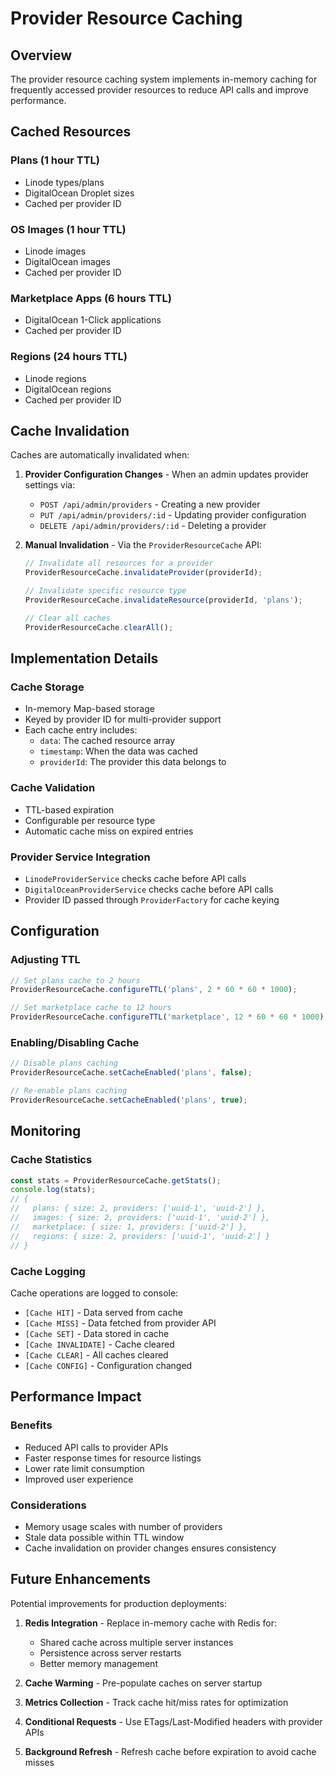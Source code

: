 # Provider Resource Caching

## Overview

The provider resource caching system implements in-memory caching for frequently accessed provider resources to reduce API calls and improve performance.

## Cached Resources

### Plans (1 hour TTL)
- Linode types/plans
- DigitalOcean Droplet sizes
- Cached per provider ID

### OS Images (1 hour TTL)
- Linode images
- DigitalOcean images
- Cached per provider ID

### Marketplace Apps (6 hours TTL)
- DigitalOcean 1-Click applications
- Cached per provider ID

### Regions (24 hours TTL)
- Linode regions
- DigitalOcean regions
- Cached per provider ID

## Cache Invalidation

Caches are automatically invalidated when:

1. **Provider Configuration Changes** - When an admin updates provider settings via:
   - `POST /api/admin/providers` - Creating a new provider
   - `PUT /api/admin/providers/:id` - Updating provider configuration
   - `DELETE /api/admin/providers/:id` - Deleting a provider

2. **Manual Invalidation** - Via the `ProviderResourceCache` API:
   ```typescript
   // Invalidate all resources for a provider
   ProviderResourceCache.invalidateProvider(providerId);
   
   // Invalidate specific resource type
   ProviderResourceCache.invalidateResource(providerId, 'plans');
   
   // Clear all caches
   ProviderResourceCache.clearAll();
   ```

## Implementation Details

### Cache Storage
- In-memory Map-based storage
- Keyed by provider ID for multi-provider support
- Each cache entry includes:
  - `data`: The cached resource array
  - `timestamp`: When the data was cached
  - `providerId`: The provider this data belongs to

### Cache Validation
- TTL-based expiration
- Configurable per resource type
- Automatic cache miss on expired entries

### Provider Service Integration
- `LinodeProviderService` checks cache before API calls
- `DigitalOceanProviderService` checks cache before API calls
- Provider ID passed through `ProviderFactory` for cache keying

## Configuration

### Adjusting TTL
```typescript
// Set plans cache to 2 hours
ProviderResourceCache.configureTTL('plans', 2 * 60 * 60 * 1000);

// Set marketplace cache to 12 hours
ProviderResourceCache.configureTTL('marketplace', 12 * 60 * 60 * 1000);
```

### Enabling/Disabling Cache
```typescript
// Disable plans caching
ProviderResourceCache.setCacheEnabled('plans', false);

// Re-enable plans caching
ProviderResourceCache.setCacheEnabled('plans', true);
```

## Monitoring

### Cache Statistics
```typescript
const stats = ProviderResourceCache.getStats();
console.log(stats);
// {
//   plans: { size: 2, providers: ['uuid-1', 'uuid-2'] },
//   images: { size: 2, providers: ['uuid-1', 'uuid-2'] },
//   marketplace: { size: 1, providers: ['uuid-2'] },
//   regions: { size: 2, providers: ['uuid-1', 'uuid-2'] }
// }
```

### Cache Logging
Cache operations are logged to console:
- `[Cache HIT]` - Data served from cache
- `[Cache MISS]` - Data fetched from provider API
- `[Cache SET]` - Data stored in cache
- `[Cache INVALIDATE]` - Cache cleared
- `[Cache CLEAR]` - All caches cleared
- `[Cache CONFIG]` - Configuration changed

## Performance Impact

### Benefits
- Reduced API calls to provider APIs
- Faster response times for resource listings
- Lower rate limit consumption
- Improved user experience

### Considerations
- Memory usage scales with number of providers
- Stale data possible within TTL window
- Cache invalidation on provider changes ensures consistency

## Future Enhancements

Potential improvements for production deployments:

1. **Redis Integration** - Replace in-memory cache with Redis for:
   - Shared cache across multiple server instances
   - Persistence across server restarts
   - Better memory management

2. **Cache Warming** - Pre-populate caches on server startup

3. **Metrics Collection** - Track cache hit/miss rates for optimization

4. **Conditional Requests** - Use ETags/Last-Modified headers with provider APIs

5. **Background Refresh** - Refresh cache before expiration to avoid cache misses
